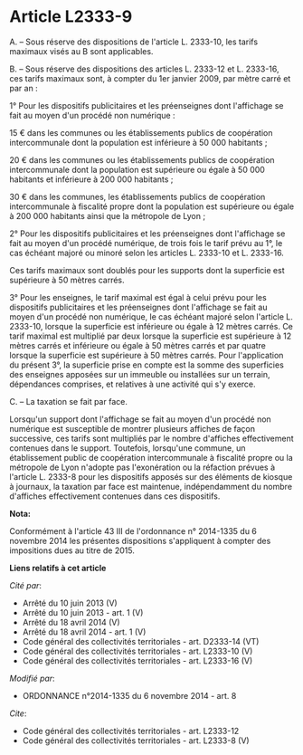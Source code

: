 # Article L2333-9

A. – Sous réserve des dispositions de l'article L. 2333-10, les tarifs maximaux visés au B sont applicables.

B. – Sous réserve des dispositions des articles L. 2333-12 et L. 2333-16, ces tarifs maximaux sont, à compter du 1er janvier
2009, par mètre carré et par an :

1° Pour les dispositifs publicitaires et les préenseignes dont l'affichage se fait au moyen d'un procédé non numérique :

15 € dans les communes ou les établissements publics de coopération intercommunale dont la population est inférieure à 50 000
habitants ;

20 € dans les communes ou les établissements publics de coopération intercommunale dont la population est supérieure ou égale
à 50 000 habitants et inférieure à 200 000 habitants ;

30 € dans les communes, les établissements publics de coopération intercommunale à fiscalité propre dont la population est
supérieure ou égale à 200 000 habitants ainsi que la métropole de Lyon ;

2° Pour les dispositifs publicitaires et les préenseignes dont l'affichage se fait au moyen d'un procédé numérique, de trois
fois le tarif prévu au 1°, le cas échéant majoré ou minoré selon les articles L. 2333-10 et L. 2333-16.

Ces tarifs maximaux sont doublés pour les supports dont la superficie est supérieure à 50 mètres carrés.

3° Pour les enseignes, le tarif maximal est égal à celui prévu pour les dispositifs publicitaires et les préenseignes dont
l'affichage se fait au moyen d'un procédé non numérique, le cas échéant majoré selon l'article L. 2333-10, lorsque la
superficie est inférieure ou égale à 12 mètres carrés. Ce tarif maximal est multiplié par deux lorsque la superficie est
supérieure à 12 mètres carrés et inférieure ou égale à 50 mètres carrés et par quatre lorsque la superficie est supérieure à
50 mètres carrés. Pour l'application du présent 3°, la superficie prise en compte est la somme des superficies des enseignes
apposées sur un immeuble ou installées sur un terrain, dépendances comprises, et relatives à une activité qui s'y exerce.

C. – La taxation se fait par face.

Lorsqu'un support dont l'affichage se fait au moyen d'un procédé non numérique est susceptible de montrer plusieurs affiches
de façon successive, ces tarifs sont multipliés par le nombre d'affiches effectivement contenues dans le support. Toutefois,
lorsqu'une commune, un établissement public de coopération intercommunale à fiscalité propre ou la métropole de Lyon n'adopte
pas l'exonération ou la réfaction prévues à l'article L. 2333-8 pour les dispositifs apposés sur des éléments de kiosque à
journaux, la taxation par face est maintenue, indépendamment du nombre d'affiches effectivement contenues dans ces
dispositifs.

**Nota:**

Conformément à l'article 43 III de l'ordonnance n° 2014-1335 du 6 novembre 2014 les présentes dispositions s'appliquent à
compter des impositions dues au titre de 2015.

**Liens relatifs à cet article**

_Cité par_:

  - Arrêté du 10 juin 2013 (V)
  - Arrêté du 10 juin 2013 - art. 1 (V)
  - Arrêté du 18 avril 2014 (V)
  - Arrêté du 18 avril 2014 - art. 1 (V)
  - Code général des collectivités territoriales - art. D2333-14 (VT)
  - Code général des collectivités territoriales - art. L2333-10 (V)
  - Code général des collectivités territoriales - art. L2333-16 (V)

_Modifié par_:

  - ORDONNANCE n°2014-1335 du 6 novembre 2014 - art. 8

_Cite_:

  - Code général des collectivités territoriales - art. L2333-12
  - Code général des collectivités territoriales - art. L2333-8 (V)
